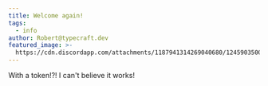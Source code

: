 ```yaml
---
title: Welcome again!
tags:
  - info
author: Robert@typecraft.dev
featured_image: >-
  https://cdn.discordapp.com/attachments/1187941314269040680/1245903500387418215/beene784_A_1980s_lecture_hall_with_a_large_chalkboard._On_it_is_ba6e5d59-85cb-4e89-b94a-c007e65eceb2.png?ex=665a718e&is=6659200e&hm=2a8e7bfe50ea47d63e8d900fb74e18d2411cf8e22111ea801b560935e71a1a9e&
---
```


With a token!?! I can't believe it works! 
